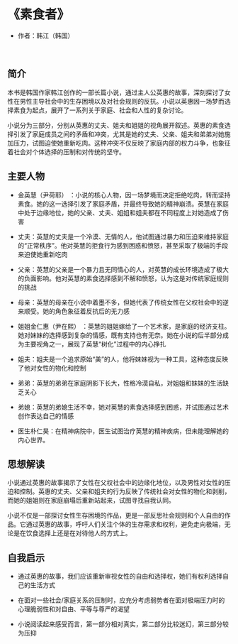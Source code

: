 # 《素食者》
- 作者：韩江（韩国）
<br>

## 简介
本书是韩国作家韩江创作的一部长篇小说，通过主人公英惠的故事，深刻探讨了女性在男性主导社会中的生存困境以及对社会规则的反抗。小说以英惠因一场梦而选择素食为起点，展开了一系列关于家庭、社会和人性的复杂讨论。

小说分为三部分，分别从英惠的丈夫、姐夫和姐姐的视角展开叙述。英惠的素食选择引发了家庭成员之间的矛盾和冲突，尤其是她的丈夫、父亲、姐夫和弟弟对她施加压力，试图迫使她重新吃肉。这种冲突不仅反映了家庭内部的权力斗争，也象征着社会对个体选择的压制和对传统的坚守。

## 主要人物
- 金英慧（尹荷耶） ：小说的核心人物，因一场梦境而决定拒绝吃肉，转而坚持素食。她的这一选择引发了家庭矛盾，并最终导致她的精神崩溃。英慧在家庭中处于边缘地位，她的父亲、丈夫、姐姐和姐夫都在不同程度上对她造成了伤害

- 丈夫：英慧的丈夫是一个冷漠、无情的人，他试图通过暴力和压迫来维持家庭的“正常秩序”。他对英慧的拒食行为感到困惑和愤怒，甚至采取了极端的手段来迫使她重新吃肉

- 父亲：英慧的父亲是一个暴力且无同情心的人，对英慧的成长环境造成了极大的负面影响。他对英慧的素食选择感到不解和愤怒，认为这是对传统家庭规则的挑战

- 母亲：英慧的母亲在小说中着墨不多，但她代表了传统女性在父权社会中的逆来顺受。她的角色象征着反抗后的无力感

- 姐姐金仁惠（尹在熙） ：英慧的姐姐嫁给了一个艺术家，是家庭的经济支柱。她对妹妹的选择感到复杂的情感，既有支持也有无奈。她在小说的后半部分成为主要视角之一，展现了英慧“树化”过程中的内心挣扎

- 姐夫：姐夫是一个追求原始“美”的人，他将妹妹视为一种工具，这种态度反映了他对女性的物化和控制

- 弟弟：英慧的弟弟在家庭阴影下长大，性格冷漠自私，对姐姐和妹妹的生活缺乏关心

- 弟媳：英慧的弟媳生活不幸，她对英慧的素食选择感到困惑，并试图通过艺术创作表达自己的情感

- 医生朴仁昊：在精神病院中，医生试图治疗英慧的精神疾病，但未能理解她的内心世界。

## 思想解读
小说通过英惠的故事揭示了女性在父权社会中的边缘化地位，以及男性对女性的压迫和控制。英惠的丈夫、父亲和姐夫的行为反映了传统社会对女性的物化和剥削，而她的姐姐则在家庭崩塌后重新站起来，试图寻找自我认同。

小说不仅是一部探讨女性生存困境的作品，更是一部反思社会规则和个人自由的作品。它通过英惠的故事，呼吁人们关注个体的生存需求和权利，避免走向极端，无论是在饮食选择上还是在对待他人的方式上。

## 自我启示
- 通过英惠的故事，我们应该重新审视女性的自由和选择权，她们有权利选择自己的生活方式

- 在面对一些社会/家庭关系的压制时，应充分考虑弱势者在面对极端压力时的心理脆弱性和对自由、平等与尊严的渴望

- 小说阅读起来感受而言，第一部分相对真实，第二部分比较迷幻，第三部分较为压抑

